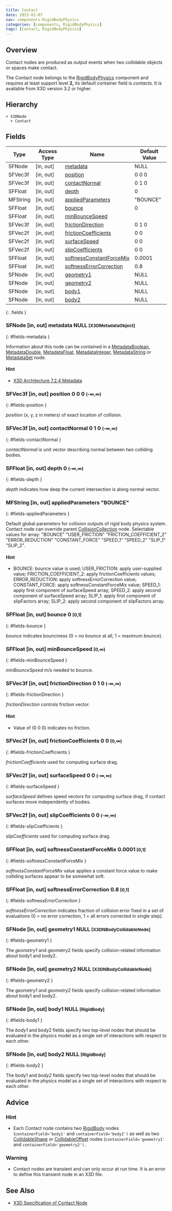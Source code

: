 ```yaml
---
title: Contact
date: 2023-01-07
nav: components-RigidBodyPhysics
categories: [components, RigidBodyPhysics]
tags: [Contact, RigidBodyPhysics]
---
```

<style>
.post h3 {
  word-spacing: 0.2em;
}
</style>

## Overview

Contact nodes are produced as output events when two collidable objects or spaces make contact.

The Contact node belongs to the [RigidBodyPhysics](/x_ite/components/overview/#rigidbodyphysics) component and requires at least support level **2,** its default container field is *contacts.* It is available from X3D version 3.2 or higher.

## Hierarchy

```
+ X3DNode
  + Contact
```

## Fields

| Type | Access Type | Name | Default Value |
| ---- | ----------- | ---- | ------------- |
| SFNode | [in, out] | [metadata](#fields-metadata) | NULL  |
| SFVec3f | [in, out] | [position](#fields-position) | 0 0 0  |
| SFVec3f | [in, out] | [contactNormal](#fields-contactNormal) | 0 1 0  |
| SFFloat | [in, out] | [depth](#fields-depth) | 0  |
| MFString | [in, out] | [appliedParameters](#fields-appliedParameters) | "BOUNCE" |
| SFFloat | [in, out] | [bounce](#fields-bounce) | 0  |
| SFFloat | [in, out] | [minBounceSpeed](#fields-minBounceSpeed) |  |
| SFVec3f | [in, out] | [frictionDirection](#fields-frictionDirection) | 0 1 0  |
| SFVec2f | [in, out] | [frictionCoefficients](#fields-frictionCoefficients) | 0 0  |
| SFVec2f | [in, out] | [surfaceSpeed](#fields-surfaceSpeed) | 0 0  |
| SFVec2f | [in, out] | [slipCoefficients](#fields-slipCoefficients) | 0 0  |
| SFFloat | [in, out] | [softnessConstantForceMix](#fields-softnessConstantForceMix) | 0.0001  |
| SFFloat | [in, out] | [softnessErrorCorrection](#fields-softnessErrorCorrection) | 0.8  |
| SFNode | [in, out] | [geometry1](#fields-geometry1) | NULL  |
| SFNode | [in, out] | [geometry2](#fields-geometry2) | NULL  |
| SFNode | [in, out] | [body1](#fields-body1) | NULL  |
| SFNode | [in, out] | [body2](#fields-body2) | NULL  |
{: .fields }

### SFNode [in, out] **metadata** NULL <small>[X3DMetadataObject]</small>
{: #fields-metadata }

Information about this node can be contained in a [MetadataBoolean](/x_ite/components/core/metadataboolean/), [MetadataDouble](/x_ite/components/core/metadatadouble/), [MetadataFloat](/x_ite/components/core/metadatafloat/), [MetadataInteger](/x_ite/components/core/metadatainteger/), [MetadataString](/x_ite/components/core/metadatastring/) or [MetadataSet](/x_ite/components/core/metadataset/) node.

#### Hint

- [X3D Architecture 7.2.4 Metadata](https://www.web3d.org/specifications/X3Dv4/ISO-IEC19775-1v4-IS/Part01/components/core.html#Metadata)

### SFVec3f [in, out] **position** 0 0 0 <small>(-∞,∞)</small>
{: #fields-position }

*position* (x, y, z in meters) of exact location of collision.

### SFVec3f [in, out] **contactNormal** 0 1 0 <small>(-∞,∞)</small>
{: #fields-contactNormal }

*contactNormal* is unit vector describing normal between two colliding bodies.

### SFFloat [in, out] **depth** 0 <small>(-∞,∞)</small>
{: #fields-depth }

*depth* indicates how deep the current intersection is along normal vector.

### MFString [in, out] **appliedParameters** "BOUNCE"
{: #fields-appliedParameters }

Default global parameters for collision outputs of rigid body physics system. Contact node can override parent [CollisionCollection](/x_ite/components/rigidbodyphysics/collisioncollection/) node. Selectable values for array: "BOUNCE" "USER_FRICTION" "FRICTION_COEFFICIENT_2" "ERROR_REDUCTION" "CONSTANT_FORCE" "SPEED_1" "SPEED_2" "SLIP_1" "SLIP_2".

#### Hint

- BOUNCE: bounce value is used; USER_FRICTION: apply user-supplied value; FRICTION_COEFFICIENT_2: apply frictionCoefficients values; ERROR_REDUCTION: apply softnessErrorCorrection value; CONSTANT_FORCE: apply softnessConstantForceMix value; SPEED_1: apply first component of surfaceSpeed array; SPEED_2: apply second component of surfaceSpeed array; SLIP_1: apply first component of slipFactors array; SLIP_2: apply second component of slipFactors array.

### SFFloat [in, out] **bounce** 0 <small>[0,1]</small>
{: #fields-bounce }

*bounce* indicates bounciness (0 = no *bounce* at all, 1 = maximum *bounce*).

### SFFloat [in, out] **minBounceSpeed** <small>[0,∞)</small>
{: #fields-minBounceSpeed }

*minBounceSpeed* m/s needed to bounce.

### SFVec3f [in, out] **frictionDirection** 0 1 0 <small>(-∞,∞)</small>
{: #fields-frictionDirection }

*frictionDirection* controls friction vector.

#### Hint

- Value of (0 0 0) indicates no friction.

### SFVec2f [in, out] **frictionCoefficients** 0 0 <small>[0,∞)</small>
{: #fields-frictionCoefficients }

*frictionCoefficients* used for computing surface drag.

### SFVec2f [in, out] **surfaceSpeed** 0 0 <small>(-∞,∞)</small>
{: #fields-surfaceSpeed }

*surfaceSpeed* defines speed vectors for computing surface drag, if contact surfaces move independently of bodies.

### SFVec2f [in, out] **slipCoefficients** 0 0 <small>(-∞,∞)</small>
{: #fields-slipCoefficients }

*slipCoefficients* used for computing surface drag.

### SFFloat [in, out] **softnessConstantForceMix** 0.0001 <small>[0,1]</small>
{: #fields-softnessConstantForceMix }

*softnessConstantForceMix* value applies a constant force value to make colliding surfaces appear to be somewhat soft.

### SFFloat [in, out] **softnessErrorCorrection** 0.8 <small>[0,1]</small>
{: #fields-softnessErrorCorrection }

*softnessErrorCorrection* indicates fraction of collision error fixed in a set of evaluations (0 = no error correction, 1 = all errors corrected in single step).

### SFNode [in, out] **geometry1** NULL <small>[X3DNBodyCollidableNode]</small>
{: #fields-geometry1 }

The *geometry1* and geometry2 fields specify collision-related information about body1 and body2.

### SFNode [in, out] **geometry2** NULL <small>[X3DNBodyCollidableNode]</small>
{: #fields-geometry2 }

The geometry1 and *geometry2* fields specify collision-related information about body1 and body2.

### SFNode [in, out] **body1** NULL <small>[RigidBody]</small>
{: #fields-body1 }

The *body1* and body2 fields specify two top-level nodes that should be evaluated in the physics model as a single set of interactions with respect to each other.

### SFNode [in, out] **body2** NULL <small>[RigidBody]</small>
{: #fields-body2 }

The body1 and *body2* fields specify two top-level nodes that should be evaluated in the physics model as a single set of interactions with respect to each other.

## Advice

### Hint

- Each Contact node contains two [RigidBody](/x_ite/components/rigidbodyphysics/rigidbody/) nodes (`containerField='body1'` and `containerField='body2')` as well as two [CollidableShape](/x_ite/components/rigidbodyphysics/collidableshape/) or [CollidableOffset](/x_ite/components/rigidbodyphysics/collidableoffset/) nodes (`containerField='geometry1'` and `containerField='geometry2').`

### Warning

- Contact nodes are transient and can only occur at run time. It is an error to define this transient node in an X3D file.

## See Also

- [X3D Specification of Contact Node](https://www.web3d.org/documents/specifications/19775-1/V4.0/Part01/components/rigidBodyPhysics.html#Contact)
